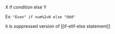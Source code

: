 X if condition else Y

Ex:
`"Even" if num%2=0 else "Odd"`

it is suppressed version of [[if-elif-else statement]]